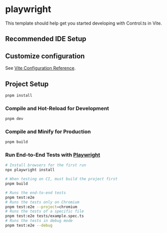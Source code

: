 # playwright

This template should help get you started developing with Control.ts in Vite.

## Recommended IDE Setup

## Customize configuration

See [Vite Configuration Reference](https://vitejs.dev/config/).

## Project Setup

```sh
pnpm install
```

### Compile and Hot-Reload for Development

```sh
pnpm dev
```

### Compile and Minify for Production

```sh
pnpm build
```

  ### Run End-to-End Tests with [Playwright](https://playwright.dev)

  ```sh
  # Install browsers for the first run
  npx playwright install

  # When testing on CI, must build the project first
  pnpm build

  # Runs the end-to-end tests
  pnpm test:e2e
  # Runs the tests only on Chromium
  pnpm test:e2e --project=chromium
  # Runs the tests of a specific file
  pnpm test:e2e tests/example.spec.ts
  # Runs the tests in debug mode
  pnpm test:e2e --debug
  ```
  